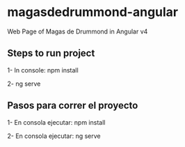 # magasdedrummond-angular
Web Page of Magas de Drummond in Angular v4

## Steps to run project

1- In console: npm install

2- ng serve

## Pasos para correr el proyecto

1- En consola ejecutar: npm install

2- En consola ejecutar: ng serve
